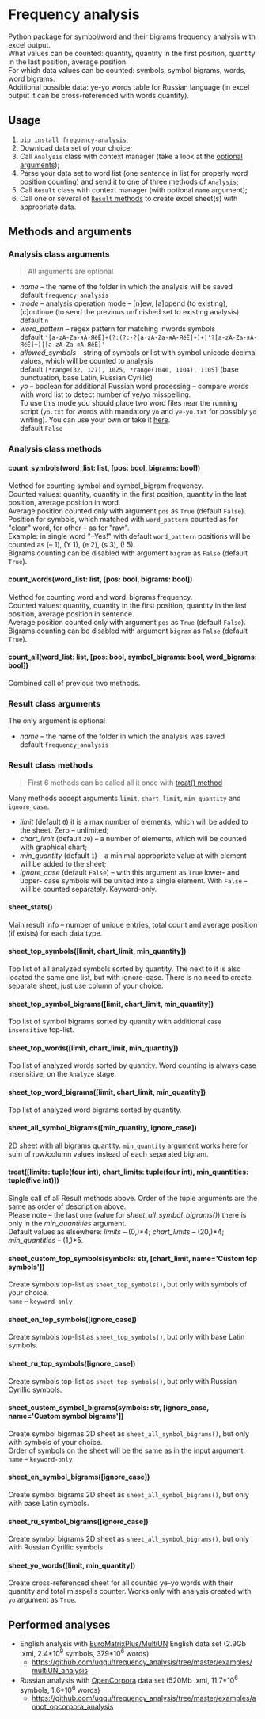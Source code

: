 ﻿# Frequency analysis

Python package for symbol/word and their bigrams frequency analysis with excel output.
<br>What values can be counted: quantity, quantity in the first position, quantity in the last position, average position.
<br>For which data values can be counted: symbols, symbol bigrams, words, word bigrams.
<br>Additional possible data: ye-yo words table for Russian language (in excel output it can be cross-referenced with words quantity).

## Usage

1. <code>pip install frequency-analysis</code>;
2. Download data set of your choice;
3. Call <code>Analysis</code> class with context manager (take a look at the [optional arguments](#analysis-class-arguments));
4. Parse your data set to word list (one sentence in list for properly word position counting) and send it to one of three [methods of <code>Analysis</code>](#analysis-methods);
5. Call <code>Result</code> class with context manager (with optional <code>name</code> argument);
6. Call one or several of [<code>Result</code> methods](#result-methods) to create excel sheet(s) with appropriate data.

## Methods and arguments

### Analysis class arguments

> All arguments are optional

* *name* – the name of the folder in which the analysis will be saved
<br>default <code>frequency_analysis</code>
* *mode* – analysis operation mode – [n]ew, [a]ppend (to existing), [c]ontinue (to send the previous unfinished set to existing analysis)
<br>default <code>n</code>
* *word_pattern* – regex pattern for matching inwords symbols
<br>default <code>'[a-zA-Zа-яА-ЯёЁ]+(?:(?:-?[a-zA-Zа-яА-ЯёЁ]+)+|\'?[a-zA-Zа-яА-ЯёЁ]+)|[a-zA-Zа-яА-ЯёЁ]'</code>
* *allowed_symbols* – string of symbols or list with symbol unicode decimal values, which will be counted to analysis 
<br>default <code>[\*range(32, 127), 1025, \*range(1040, 1104), 1105]</code> (base punctuation, base Latin, Russian Cyrillic)
* *yo* – boolean for additional Russian word processing – compare words with word list to detect number of ye/yo misspelling.
<br>To use this mode you should place two word files near the running script (<code>yo.txt</code> for words with mandatory <code>yo</code> and <code>ye-yo.txt</code> for possibly <code>yo</code> writing). You can use your own or take it [here](https://github.com/uqqu/yo_dict).
<br>default <code>False</code>

### Analysis class methods

#### count_symbols(word_list: list, [pos: bool, bigrams: bool])
Method for counting symbol and symbol_bigram frequency.
<br>Counted values: quantity, quantity in the first position, quantity in the last position, average position in word.
<br>Average position counted only with argument <code>pos</code> as <code>True</code> (default <code>False</code>). 
<br>Position for symbols, which matched with <code>word_pattern</code> counted as for "clear" word, for other – as for "raw".
<br>Example: in single word "–Yes!" with default <code>word_pattern</code> positions will be counted as (– 1), (Y 1), (e 2), (s 3), (! 5).
<br>Bigrams counting can be disabled with argument <code>bigram</code> as <code>False</code> (default <code>True</code>).

#### count_words(word_list: list, [pos: bool, bigrams: bool])
Method for counting word and word_bigrams frequency. 
<br>Counted values: quantity, quantity in the first position, quantity in the last position, average position in sentence.
<br>Average position counted only with argument <code>pos</code> as <code>True</code> (default <code>False</code>). 
<br>Bigrams counting can be disabled with argument <code>bigram</code> as <code>False</code> (default <code>True</code>).

#### count_all(word_list: list, [pos: bool, symbol_bigrams: bool, word_bigrams: bool])
Combined call of previous two methods.

### Result class arguments

The only argument is optional
* *name* – the name of the folder in which the analysis was saved
<br>default <code>frequency_analysis</code>

### Result class methods

> First 6 methods can be called all it once with <a href="#treatlimits-tuplefour-int-min_quantities-tuplefive-int-chart_limits-tuplefour-int">treat() method</a>

Many methods accept arguments <code>limit</code>, <code>chart_limit</code>, <code>min_quantity</code> and <code>ignore_case</code>.
* *limit* (default <code>0</code>) it is a max number of elements, which will be added to the sheet. Zero – unlimited;
* *chart_limit* (default <code>20</code>) – a number of elements, which will be counted with graphical chart;
* *min_quantity* (default <code>1</code>) – a minimal appropriate value at with element will be added to the sheet;
* *ignore_case* (default <code>False</code>) – with this argument as <code>True</code> lower- and upper- case symbols will be united into a single element. With <code>False</code> – will be counted separately. Keyword-only.

#### sheet_stats()
Main result info – number of unique entries, total count and average position (if exists) for each data type.

#### sheet_top_symbols([limit, chart_limit, min_quantity])
Top list of all analyzed symbols sorted by quantity. The next to it is also located the same one list, but with ignore-case. There is no need to create separate sheet, just use column of your choice.

#### sheet_top_symbol_bigrams([limit, chart_limit, min_quantity])
Top list of symbol bigrams sorted by quantity with additional <code>case insensitive</code> top-list.

#### sheet_top_words([limit, chart_limit, min_quantity])
Top list of analyzed words sorted by quantity. Word counting is always case insensitive, on the <code>Analyze</code> stage.

#### sheet_top_word_bigrams([limit, chart_limit, min_quantity])
Top list of analyzed word bigrams sorted by quantity.

#### sheet_all_symbol_bigrams([min_quantity, ignore_case])
2D sheet with all bigrams quantity. <code>min_quantity</code> argument works here for sum of row/column values instead of each separated bigram.

#### treat([limits: tuple(four int), chart_limits: tuple(four int), min_quantities: tuple(five int)])
Single call of all Result methods above. Order of the tuple arguments are the same as order of description above.
<br>Please note – the last one (value for *sheet_all_symbol_bigrams()*) there is only in the *min_quantities* argument.
<br>Default values as elsewhere: *limits* – (0,)\*4; *chart_limits* – (20,)\*4; *min_quantities* – (1,)\*5.

#### sheet_custom_top_symbols(symbols: str, [chart_limit, name='Custom top symbols'])
Create symbols top-list as <code>sheet_top_symbols()</code>, but only with symbols of your choice.
<br><code>name</code> – <code>keyword-only</code>

#### sheet_en_top_symbols([ignore_case])
Create symbols top-list as <code>sheet_top_symbols()</code>, but only with base Latin symbols.

#### sheet_ru_top_symbols([ignore_case])
Create symbols top-list as <code>sheet_top_symbols()</code>, but only with Russian Cyrillic symbols.

#### sheet_custom_symbol_bigrams(symbols: str, [ignore_case, name='Custom symbol bigrams'])
Create symbol bigrmas 2D sheet as <code>sheet_all_symbol_bigrams()</code>, but only with symbols of your choice.
<br>Order of symbols on the sheet will be the same as in the input argument.
<br><code>name</code> – <code>keyword-only</code>

#### sheet_en_symbol_bigrams([ignore_case])
Create symbol bigrams 2D sheet as <code>sheet_all_symbol_bigrams()</code>, but only with base Latin symbols.

#### sheet_ru_symbol_bigrams([ignore_case])
Create symbol bigrams 2D sheet as <code>sheet_all_symbol_bigrams()</code>, but only with Russian Cyrillic symbols.

#### sheet_yo_words([limit, min_quantity])
Create cross-referenced sheet for all counted ye-yo words with their quantity and total misspells counter. Works only with analysis created with <code>yo</code> argument as <code>True</code>.

## Performed analyses

* English analysis with [EuroMatrixPlus/MultiUN](http://www.euromatrixplus.net/multi-un/) English data set (2.9Gb .xml, 2.4\*10<sup>9</sup> symbols, 379\*10<sup>6</sup> words)
	* https://github.com/uqqu/frequency_analysis/tree/master/examples/multiUN_analysis
* Russian analysis with [OpenCorpora](http://opencorpora.org/) data set (520Mb .xml, 11.7\*10<sup>6</sup> symbols, 1.6\*10<sup>6</sup> words)
	* https://github.com/uqqu/frequency_analysis/tree/master/examples/annot_opcorpora_analysis
